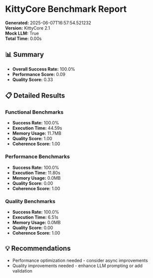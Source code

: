 # KittyCore Benchmark Report

**Generated:** 2025-06-07T16:57:54.521232  
**Version:** KittyCore 2.1  
**Mock LLM:** True  
**Total Time:** 0.00s  

## 📊 Summary

- **Overall Success Rate:** 100.0%
- **Performance Score:** 0.09
- **Quality Score:** 0.33

## 📋 Detailed Results

### Functional Benchmarks

- **Success Rate:** 100.0%
- **Execution Time:** 44.59s
- **Memory Usage:** 11.7MB
- **Quality Score:** 1.00
- **Coherence Score:** 1.00

### Performance Benchmarks

- **Success Rate:** 100.0%
- **Execution Time:** 11.80s
- **Memory Usage:** 0.0MB
- **Quality Score:** 0.00
- **Coherence Score:** 1.00

### Quality Benchmarks

- **Success Rate:** 100.0%
- **Execution Time:** 6.51s
- **Memory Usage:** 0.0MB
- **Quality Score:** 0.00
- **Coherence Score:** 1.00

## 💡 Recommendations

- Performance optimization needed - consider async improvements
- Quality improvements needed - enhance LLM prompting or add validation

